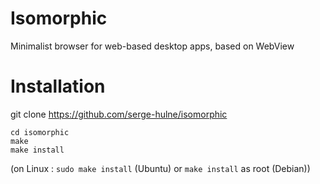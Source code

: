 # Isomorphic
Minimalist browser for web-based desktop apps, based on WebView

# Installation

git clone https://github.com/serge-hulne/isomorphic

```
cd isomorphic
make
make install
```

(on Linux : `sudo make install` (Ubuntu) or `make install` as root (Debian))